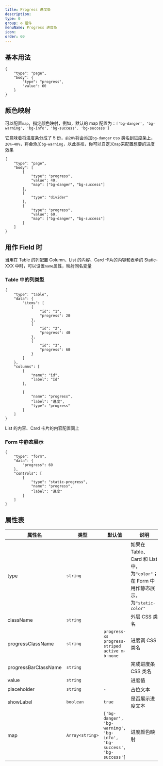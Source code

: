 ```yaml
---
title: Progress 进度条
description:
type: 0
group: ⚙ 组件
menuName: Progress 进度条
icon:
order: 60
---
```


## 基本用法

```schema
{
    "type": "page",
    "body": {
        "type": "progress",
        "value": 60
    }
}
```

## 颜色映射

可以配置`map`，指定颜色映射，例如，默认的 map 配置为：`['bg-danger', 'bg-warning', 'bg-info', 'bg-success', 'bg-success']`

它意味着将进度条分成了 5 份，`前20%`将会添加`bg-danger` css 类名到进度条上，`20%~40%`，将会添加`bg-warning`，以此类推，你可以自定义`map`来配置想要的进度效果

```schema
{
    "type": "page",
    "body": [
        {
            "type": "progress",
            "value": 40,
            "map": ["bg-danger", "bg-success"]
        },
        {
            "type": "divider"
        },
        {
            "type": "progress",
            "value": 60,
            "map": ["bg-danger", "bg-success"]
        }
    ]
}
```

## 用作 Field 时

当用在 Table 的列配置 Column、List 的内容、Card 卡片的内容和表单的 Static-XXX 中时，可以设置`name`属性，映射同名变量

### Table 中的列类型

```schema: scope="body"
{
    "type": "table",
    "data": {
        "items": [
            {
                "id": "1",
                "progress": 20
            },
            {
                "id": "2",
                "progress": 40
            },
            {
                "id": "3",
                "progress": 60
            }
        ]
    },
    "columns": [
        {
            "name": "id",
            "label": "Id"
        },

        {
            "name": "progress",
            "label": "进度",
            "type": "progress"
        }
    ]
}
```

List 的内容、Card 卡片的内容配置同上

### Form 中静态展示

```schema: scope="body"
{
    "type": "form",
    "data": {
        "progress": 60
    },
    "controls": [
        {
            "type": "static-progress",
            "name": "progress",
            "label": "进度"
        }
    ]
}
```

## 属性表

| 属性名               | 类型            | 默认值                                                               | 说明                                                                                   |
| -------------------- | --------------- | -------------------------------------------------------------------- | -------------------------------------------------------------------------------------- |
| type                 | `string`        |                                                                      | 如果在 Table、Card 和 List 中，为`"color"`；在 Form 中用作静态展示，为`"static-color"` |
| className            | `string`        |                                                                      | 外层 CSS 类名                                                                          |
| progressClassName    | `string`        | `progress-xs progress-striped active m-b-none`                       | 进度调 CSS 类名                                                                        |
| progressBarClassName | `string`        |                                                                      | 完成进度条 CSS 类名                                                                    |
| value                | `string`        |                                                                      | 进度值                                                                                 |
| placeholder          | `string`        | `-`                                                                  | 占位文本                                                                               |
| showLabel            | `boolean`       | `true`                                                               | 是否展示进度文本                                                                       |
| map                  | `Array<string>` | `['bg-danger', 'bg-warning', 'bg-info', 'bg-success', 'bg-success']` | 进度颜色映射                                                                           |
